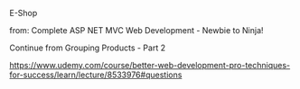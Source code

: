 E-Shop

from:
Complete ASP NET MVC Web Development - Newbie to Ninja!

Continue from Grouping Products - Part 2

https://www.udemy.com/course/better-web-development-pro-techniques-for-success/learn/lecture/8533976#questions
